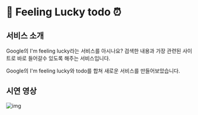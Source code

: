 # 📅 Feeling Lucky todo ⏰


## 서비스 소개
Google의 I'm feeling lucky라는 서비스를 아시나요?
검색한 내용과 가장 관련된 사이트로 바로 들어갈수 있도록 해주는 서비스입니다.

Google의 I'm feeling lucky와 todo를 합쳐 새로운 서비스를 만들어보았습니다.

## 시연 영상
![img](%EC%8B%9C%EC%97%B0%EC%98%81%EC%83%81.gif)